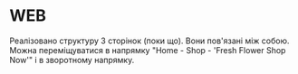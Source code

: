 # WEB
Реалізовано структуру 3 сторінок (поки що). Вони пов'язані між собою. Можна переміщуватися в напрямку "Home - Shop - 'Fresh Flower Shop Now'" і в зворотному напрямку. 
